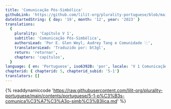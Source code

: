 ```yaml
---
title: 'Comunicação Pós-Simbólica'
githubLink: 'https://github.com/lilit-org/plurality-portuguese/blob/main/contents/portuguese/5-1-p%C3%B3s-comunica%C3%A7%C3%A3o-simb%C3%B3lica.md'
dateStartedString: { day: '19', month: '12', year: '2023' }
translations:
  {
    plurality: 'Capítulo V 1',
    subtitle: 'Comunicação Pós-Simbólica',
    authorsLead: 'Por E. Glen Weyl, Audrey Tang e Comunidade ⿻',
    translatorsLead: 'Traduzido por: bt3gl',
    return: 'retornar',
    chapters: 'capítulos',
  }
language: { en: 'Portuguese', iso6392B: 'por', locale: 'V 1 Comunicação Pós-Simbólica' }
chapterid: { chapterid: 5, chapterid_subid: '5-1'}
translators: []
---
```

{% readdynamiccode 'https://raw.githubusercontent.com/lilit-org/plurality-portuguese/main/contents/portuguese/5-1-p%C3%B3s-comunica%C3%A7%C3%A3o-simb%C3%B3lica.md' %} 